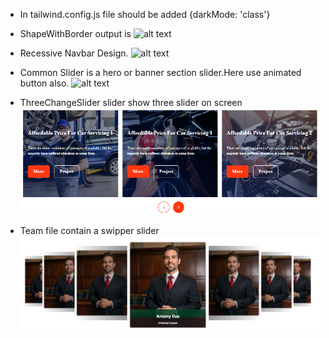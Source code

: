 * In tailwind.config.js file should be added {darkMode: 'class'}
* ShapeWithBorder output is 
  ![alt text](ShapeWithBorder.png.png)
  
* Recessive Navbar Design.
![alt text](Navbar.png.png)

* Common Slider is a hero or banner section slider.Here use animated button also.
![alt text](CommonSlider.jsx)

* ThreeChangeSlider slider show three slider on screen
![alt text](ThreeChangeSlider.png)

* Team file contain a swipper slider 
![alt text](SwipperSliderImage.png)
